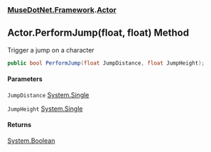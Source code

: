 ### [MuseDotNet.Framework](./MuseDotNet-Framework.md 'MuseDotNet.Framework').[Actor](./Actor.md 'MuseDotNet.Framework.Actor')
## Actor.PerformJump(float, float) Method
Trigger a jump on a character  
```csharp
public bool PerformJump(float JumpDistance, float JumpHeight);
```
#### Parameters
<a name='MuseDotNet-Framework-Actor-PerformJump(float_float)-JumpDistance'></a>
`JumpDistance` [System.Single](https://docs.microsoft.com/en-us/dotnet/api/System.Single 'System.Single')  
  
<a name='MuseDotNet-Framework-Actor-PerformJump(float_float)-JumpHeight'></a>
`JumpHeight` [System.Single](https://docs.microsoft.com/en-us/dotnet/api/System.Single 'System.Single')  
  
#### Returns
[System.Boolean](https://docs.microsoft.com/en-us/dotnet/api/System.Boolean 'System.Boolean')  
